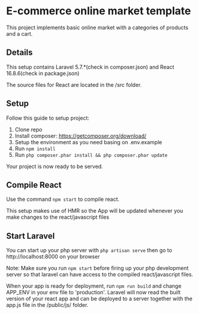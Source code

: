 # E-commerce online market template
This project implements basic online market with a categories of products and a
cart.

## Details
This setup contains Laravel 5.7.*(check in composer.json) and React 16.8.6(check in package.json)

The source files for React are located in the /src folder.

## Setup

Follow this guide to setup project:

1. Clone repo
2. Install composer: https://getcomposer.org/download/
3. Setup the environment as you need basing on .env.example
4. Run `npm install`
5. Run `php composer.phar install && php composer.phar update`

Your project is now ready to be served.

## Compile React
Use the command ```npm start``` to compile react.

This setup makes use of HMR so the App will be updated whenever you make changes to the react/javascript files

## Start Laravel
You can start up your php server with ```php artisan serve``` then go to http://localhost:8000 on your browser

Note: Make sure you run ```npm start``` before firing up your php development server so that laravel can have access to the compiled react/javascript files.

When your app is ready for deployment, run ```npm run build``` and change APP_ENV in your env file to 'production'. Laravel will now read the built version of your react app and can be deployed to a server together with the app.js file in the /public/js/ folder.
